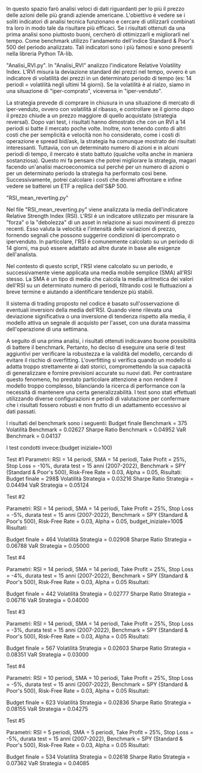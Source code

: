 In questo spazio farò analisi veloci di dati riguardanti per lo più il prezzo delle azioni delle più grandi aziende americane. L'obiettivo è vedere se i soliti indicatori di analisi tecnica funzionano e cercare di utilizzarli combinati tra loro in modo tale da risultare più efficaci. Se i risultati ottenuti da una prima analisi sono piuttosto buoni, cercherò di ottimizzarli e migliorarli nel tempo. Come benchmark utilizzo l'andamento dell'indice Standard & Poor's 500 del periodo analizzato. Tali indicatori sono i più famosi e sono presenti nella libreria Python TA-lib.

"Analisi_RVI.py".
In "Analisi_RVI" analizzo l'indicatore Relative Volatility Index. L'RVI misura la deviazione standard dei prezzi nel tempo, ovvero è un indicatore di volatilità dei prezzi in un determinato periodo di tempo (es: 14 periodi = volatilità negli ultimi 14 giorni). Se la volatilità è al rialzo, siamo in una situazione di "iper-comprato", viceversa in "iper-venduto".

La strategia prevede di comprare in chiusura in una situazione di mercato di iper-venduto, ovvero con volatilità al ribasso, e controllare se il giorno dopo il prezzo chiude a un prezzo maggiore di quello acquistato (strategia reversal). 
Dopo vari test, i risultati hanno dimostrato che con un RVI a 14 periodi si batte il mercato poche volte. Inoltre, non tenendo conto di altri costi che per semplicità e velocità non ho considerato, come i costi di operazione e spread bid/ask, la strategia ha comunque mostrato dei risultati interessanti. 
Tuttavia, con un determinato numero di azioni e in alcuni periodi di tempo, il mercato è stato battuto (qualche volta anche in maniera sostanziosa). Questo mi fa pensare che potrei migliorare la strategia, magari facendo un'analisi macroeconomica sul perché per un numero di azioni o per un determinato periodo la strategia ha performato così bene.
Successivamente, potrei calcolare i costi che dovrei affrontare e infine vedere se batterei un ETF a replica dell'S&P 500.

"RSI_mean_reverting.py"

Nel file "RSI_mean_reverting.py" viene analizzata la media dell'indicatore Relative Strength Index (RSI). L'RSI è un indicatore utilizzato per misurare la "forza" o la "debolezza" di un asset in relazione ai suoi movimenti di prezzo recenti. Esso valuta la velocità e l'intensità delle variazioni di prezzo, fornendo segnali che possono suggerire condizioni di ipercomprato o ipervenduto. In particolare, l'RSI è comunemente calcolato su un periodo di 14 giorni, ma può essere adattato ad altre durate in base alle esigenze dell'analista.

Nel contesto di questo script, l'RSI viene calcolato su un periodo, e successivamente viene applicata una media mobile semplice (SMA) all'RSI stesso. La SMA è un tipo di media che calcola la media aritmetica dei valori dell'RSI su un determinato numero di periodi, filtrando così le fluttuazioni a breve termine e aiutando a identificare tendenze più stabili.

Il sistema di trading proposto nel codice è basato sull'osservazione di eventuali inversioni della media dell'RSI. Quando viene rilevata una deviazione significativa o una inversione di tendenza rispetto alla media, il modello attiva un segnale di acquisto per l'asset, con una durata massima dell'operazione di una settimana.

A seguito di una prima analisi, i risultati ottenuti indicavano buone possibilità di battere il benchmark. Pertanto, ho deciso di eseguire una serie di test aggiuntivi per verificare la robustezza e la validità del modello, cercando di evitare il rischio di overfitting. L'overfitting si verifica quando un modello si adatta troppo strettamente ai dati storici, compromettendo la sua capacità di generalizzare e fornire previsioni accurate su nuovi dati. Per contrastare questo fenomeno, ho prestato particolare attenzione a non rendere il modello troppo complesso, bilanciando la ricerca di performance con la necessità di mantenere una certa generalizzabilità. I test sono stati effettuati utilizzando diverse configurazioni e periodi di valutazione per confermare che i risultati fossero robusti e non frutto di un adattamento eccessivo ai dati passati.

I risultati del benchmark sono i seguenti:
Budget finale Benchmark = 375
Volatilità Benchmark = 0.02627
Sharpe Ratio Benchmark = 0.04952
VaR Benchmark = 0.04137

I test condotti invece:(budget iniziale=100)

Test #1
Parametri: RSI = 14 periodi, SMA = 14 periodi, Take Profit = 25%, Stop Loss = -10%, durata test = 15 anni (2007-2022), Benchmark = SPY (Standard & Poor's 500), Risk-Free Rate = 0.03, Alpha = 0.05, 
Risultati:
Budget finale = 298$
Volatilità Strategia = 0.03216
Sharpe Ratio Strategia = 0.04494
VaR Strategia = 0.05124

Test #2  

Parametri: RSI = 14 periodi, SMA = 14 periodi, Take Profit = 25%, Stop Loss = -5%, durata test = 15 anni (2007-2022), Benchmark = SPY (Standard & Poor's 500), Risk-Free Rate = 0.03, Alpha = 0.05, budget_iniziale=100$
Risultati:

Budget finale = 464
Volatilità Strategia = 0.02908
Sharpe Ratio Strategia = 0.06788
VaR Strategia = 0.05000

Test #4

Parametri: RSI = 14 periodi, SMA = 14 periodi, Take Profit = 25%, Stop Loss = -4%, durata test = 15 anni (2007-2022), Benchmark = SPY (Standard & Poor's 500), Risk-Free Rate = 0.03, Alpha = 0.05
Risultati:

Budget finale = 442
Volatilità Strategia = 0.02777
Sharpe Ratio Strategia = 0.06716
VaR Strategia = 0.04000

Test #3

Parametri: RSI = 14 periodi, SMA = 14 periodi, Take Profit = 25%, Stop Loss = -3%, durata test = 15 anni (2007-2022), Benchmark = SPY (Standard & Poor's 500), Risk-Free Rate = 0.03, Alpha = 0.05
Risultati:

Budget finale = 567
Volatilità Strategia = 0.02603
Sharpe Ratio Strategia = 0.08351
VaR Strategia = 0.03000

Test #4

Parametri: RSI = 10 periodi, SMA = 10 periodi, Take Profit = 25%, Stop Loss = -5%, durata test = 15 anni (2007-2022), Benchmark = SPY (Standard & Poor's 500), Risk-Free Rate = 0.03, Alpha = 0.05
Risultati:

Budget finale = 623
Volatilità Strategia = 0.02836
Sharpe Ratio Strategia = 0.08155
VaR Strategia = 0.04275

Test #5

Parametri: RSI = 5 periodi, SMA = 5 periodi, Take Profit = 25%, Stop Loss = -5%, durata test = 15 anni (2007-2022), Benchmark = SPY (Standard & Poor's 500), Risk-Free Rate = 0.03, Alpha = 0.05
Risultati:

Budget finale = 534
Volatilità Strategia = 0.02618
Sharpe Ratio Strategia = 0.07362
VaR Strategia = 0.04085




